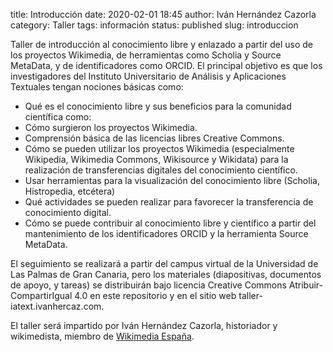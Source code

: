 title: Introducción
date: 2020-02-01 18:45
author: Iván Hernández Cazorla
category: Taller
tags: información
status: published
slug: introduccion

Taller de introducción al conocimiento libre y enlazado a partir del uso de los
 proyectos Wikimedia, de herramientas como Scholia y Source MetaData, y de
 identificadores como ORCID. El principal objetivo es que los investigadores del
 Instituto Universitario de Análisis y Aplicaciones Textuales tengan nociones
 básicas como:

  - Qué es el conocimiento libre y sus beneficios para la comunidad científica como:
  - Cómo surgieron los proyectos Wikimedia.
  - Comprensión básica de las licencias libres Creative Commons.
  - Cómo se pueden utilizar los proyectos Wikimedia (especialmente Wikipedia,
 Wikimedia Commons, Wikisource y Wikidata) para la realización de transferencias
 digitales del conocimiento científico.
  - Usar herramientas para la visualización del conocimiento libre (Scholia,
 Histropedia, etcétera)
  - Qué actividades se pueden realizar para favorecer la transferencia de
 conocimiento digital.
  - Cómo se puede contribuir al conocimiento libre y científico a partir del
 mantenimiento de los identificadores ORCID y la herramienta Source MetaData.

El seguimiento se realizará a partir del campus virtual de la Universidad de Las
 Palmas de Gran Canaria, pero los materiales (diapositivas, documentos de apoyo,
 y tareas) se distribuirán bajo licencia Creative Commons Atribuir-CompartirIgual
 4.0 en este repositorio y en el sitio web taller-iatext.ivanhercaz.com.

El taller será impartido por Iván Hernández Cazorla, historiador y wikimedista,
 miembro de [Wikimedia España](https://wikimedia.es).
